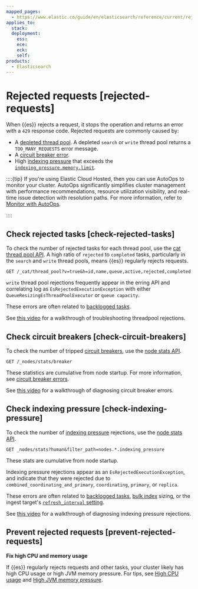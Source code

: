 ```yaml
---
mapped_pages:
  - https://www.elastic.co/guide/en/elasticsearch/reference/current/rejected-requests.html
applies_to:
  stack:
  deployment:
    ess:
    ece:
    eck:
    self:
products:
  - Elasticsearch
---
```


# Rejected requests [rejected-requests]

When {{es}} rejects a request, it stops the operation and returns an error with a `429` response code. Rejected requests are commonly caused by:

* A [depleted thread pool](high-cpu-usage.md). A depleted `search` or `write` thread pool returns a `TOO_MANY_REQUESTS` error message.
* A [circuit breaker error](circuit-breaker-errors.md).
* High [indexing pressure](elasticsearch://reference/elasticsearch/index-settings/pressure.md) that exceeds the [`indexing_pressure.memory.limit`](elasticsearch://reference/elasticsearch/index-settings/pressure.md#memory-limits).

::::{tip}
If you're using Elastic Cloud Hosted, then you can use AutoOps to monitor your cluster. AutoOps significantly simplifies cluster management with performance recommendations, resource utilization visibility, and real-time issue detection with resolution paths. For more information, refer to [Monitor with AutoOps](/deploy-manage/monitor/autoops.md).

::::



## Check rejected tasks [check-rejected-tasks]

To check the number of rejected tasks for each thread pool, use the [cat thread pool API](https://www.elastic.co/docs/api/doc/elasticsearch/operation/operation-cat-thread-pool). A high ratio of `rejected` to `completed` tasks, particularly in the `search` and `write` thread pools, means {{es}} regularly rejects requests.

```console
GET /_cat/thread_pool?v=true&h=id,name,queue,active,rejected,completed
```

`write` thread pool rejections frequently appear in the erring API and correlating log as `EsRejectedExecutionException` with either `QueueResizingEsThreadPoolExecutor` or `queue capacity`.

These errors are often related to [backlogged tasks](task-queue-backlog.md).

See [this video](https://www.youtube.com/watch?v=auZJRXoAVpI) for a walkthrough of troubleshooting threadpool rejections.


## Check circuit breakers [check-circuit-breakers]

To check the number of tripped [circuit breakers](elasticsearch://reference/elasticsearch/configuration-reference/circuit-breaker-settings.md), use the [node stats API](https://www.elastic.co/docs/api/doc/elasticsearch/operation/operation-nodes-stats).

```console
GET /_nodes/stats/breaker
```

These statistics are cumulative from node startup. For more information, see [circuit breaker errors](elasticsearch://reference/elasticsearch/configuration-reference/circuit-breaker-settings.md).

See [this video](https://www.youtube.com/watch?v=k3wYlRVbMSw) for a walkthrough of diagnosing circuit breaker errors.


## Check indexing pressure [check-indexing-pressure]

To check the number of [indexing pressure](elasticsearch://reference/elasticsearch/index-settings/pressure.md) rejections, use the [node stats API](https://www.elastic.co/docs/api/doc/elasticsearch/operation/operation-nodes-stats).

```console
GET _nodes/stats?human&filter_path=nodes.*.indexing_pressure
```

These stats are cumulative from node startup.

Indexing pressure rejections appear as an `EsRejectedExecutionException`, and indicate that they were rejected due to `combined_coordinating_and_primary`, `coordinating`, `primary`, or `replica`.

These errors are often related to [backlogged tasks](task-queue-backlog.md), [bulk index](https://www.elastic.co/docs/api/doc/elasticsearch/operation/operation-bulk) sizing, or the ingest target's [`refresh_interval` setting](elasticsearch://reference/elasticsearch/index-settings/index-modules.md).

See [this video](https://www.youtube.com/watch?v=QuV8QqSfc0c) for a walkthrough of diagnosing indexing pressure rejections.


## Prevent rejected requests [prevent-rejected-requests]

**Fix high CPU and memory usage**

If {{es}} regularly rejects requests and other tasks, your cluster likely has high CPU usage or high JVM memory pressure. For tips, see [High CPU usage](high-cpu-usage.md) and [High JVM memory pressure](high-jvm-memory-pressure.md).
